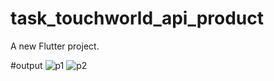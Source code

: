 # task_touchworld_api_product

A new Flutter project.

#output
![p1](https://github.com/prajithaprabhakar1998/task_touchworld_api_product/assets/129513433/dea8905b-e786-47c3-97d8-a660b5d19eb4)
![p2](https://github.com/prajithaprabhakar1998/task_touchworld_api_product/assets/129513433/ba570748-aa39-4d87-8d87-dbbea6ac4fc2)


